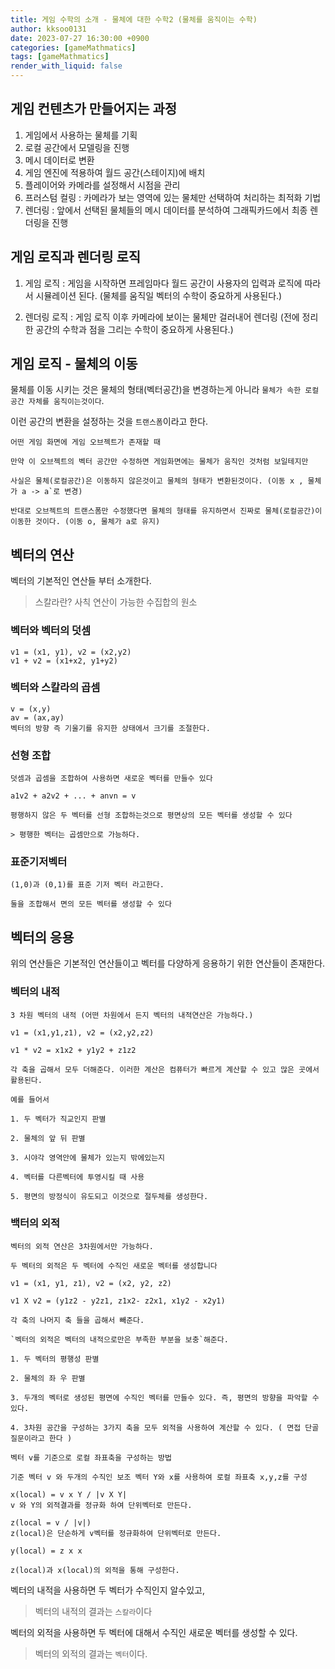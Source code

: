 ```yaml
---
title: 게임 수학의 소개 - 물체에 대한 수학2 (물체를 움직이는 수학)
author: kksoo0131
date: 2023-07-27 16:30:00 +0900
categories: [gameMathmatics]
tags: [gameMathmatics]
render_with_liquid: false
---
```


## 게임 컨텐츠가 만들어지는 과정

1. 게임에서 사용하는 물체를 기획 
2. 로컬 공간에서 모델링을 진행
3. 메시 데이터로 변환 
4. 게임 엔진에 적용하여 월드 공간(스테이지)에 배치
5. 플레이어와 카메라를 설정해서 시점을 관리
6. 프러스텀 컬링 : 카메라가 보는 영역에 있는 물체만 선택하여 처리하는 최적화 기법 
7. 렌더링 : 앞에서 선택된 물체들의 메시 데이터를 분석하여 그래픽카드에서 최종 렌더링을 진행


## 게임 로직과 렌더링 로직

1. 게임 로직 : 게임을 시작하면 프레임마다 월드 공간이 사용자의 입력과 로직에 따라서 시뮬레이션 된다. (물체를 움직일 벡터의 수학이 중요하게 사용된다.)

2. 렌더링 로직 : 게임 로직 이후 카메라에 보이는 물체만 걸러내어 렌더링 (전에 정리한 공간의 수학과 점을 그리는 수학이 중요하게 사용된다.)


## 게임 로직 - 물체의 이동

물체를 이동 시키는 것은 물체의 형태(벡터공간)을 변경하는게 아니라 `물체가 속한 로컬공간 자체를 움직이는것이다`.

이런 공간의 변환을 설정하는 것을 `트랜스폼`이라고 한다.

    어떤 게임 화면에 게임 오브젝트가 존재할 때

    만약 이 오브젝트의 벡터 공간만 수정하면 게임화면에는 물체가 움직인 것처럼 보일테지만

    사실은 물체(로컬공간)은 이동하지 않은것이고 물체의 형태가 변환된것이다. (이동 x , 물체가 a -> a`로 변경)

    반대로 오브젝트의 트랜스폼만 수정했다면 물체의 형태를 유지하면서 진짜로 물체(로컬공간)이 이동한 것이다. (이동 o, 물체가 a로 유지)

    

## 벡터의 연산
벡터의 기본적인 연산들 부터 소개한다.
> 스칼라란? 사칙 연산이 가능한 수집합의 원소

### 벡터와 벡터의 덧셈
    v1 = (x1, y1), v2 = (x2,y2)
    v1 + v2 = (x1+x2, y1+y2)

### 벡터와 스칼라의 곱셈
    v = (x,y)
    av = (ax,ay)
    벡터의 방향 즉 기울기를 유지한 상태에서 크기를 조절한다.

### 선형 조합

    덧셈과 곱셈을 조합하여 사용하면 새로운 벡터를 만들수 있다

    a1v2 + a2v2 + ... + anvn = v

    평행하지 않은 두 벡터를 선형 조합하는것으로 평면상의 모든 벡터를 생성할 수 있다

    > 평행한 벡터는 곱셈만으로 가능하다.

### 표준기저벡터
    
    (1,0)과 (0,1)를 표준 기저 벡터 라고한다.
    
    둘을 조합해서 면의 모든 벡터를 생성할 수 있다


## 벡터의 응용

위의 연산들은 기본적인 연산들이고 벡터를 다양하게 응용하기 위한 연산들이 존재한다.


### 벡터의 내적

    3 차원 벡터의 내적 (어떤 차원에서 든지 벡터의 내적연산은 가능하다.)

    v1 = (x1,y1,z1), v2 = (x2,y2,z2)

    v1 * v2 = x1x2 + y1y2 + z1z2

    각 축을 곱해서 모두 더해준다. 이러한 계산은 컴퓨터가 빠르게 계산할 수 있고 많은 곳에서 활용된다. 

    예를 들어서

    1. 두 벡터가 직교인지 판별

    2. 물체의 앞 뒤 판별

    3. 시야각 영역안에 물체가 있는지 밖에있는지 

    4. 벡터를 다른벡터에 투영시킬 때 사용 
    
    5. 평면의 방정식이 유도되고 이것으로 절두체를 생성한다.


### 백터의 외적

    벡터의 외적 연산은 3차원에서만 가능하다.

    두 벡터의 외적은 두 벡터에 수직인 새로운 벡터를 생성합니다

    v1 = (x1, y1, z1), v2 = (x2, y2, z2)

    v1 X v2 = (y1z2 - y2z1, z1x2- z2x1, x1y2 - x2y1)

    각 축의 나머지 축 들을 곱해서 빼준다.
    
    `벡터의 외적은 벡터의 내적으로만은 부족한 부분을 보충`해준다.

    1. 두 벡터의 평행성 판별

    2. 물체의 좌 우 판별

    3. 두개의 벡터로 생성된 평면에 수직인 벡터를 만들수 있다. 즉, 평면의 방향을 파악할 수 있다.

    4. 3차원 공간을 구성하는 3가지 축을 모두 외적을 사용하여 계산할 수 있다. ( 면접 단골 질문이라고 한다 )

    벡터 v를 기준으로 로컬 좌표축을 구성하는 방법
    
    기준 벡터 v 와 두개의 수직인 보조 벡터 Y와 x를 사용하여 로컬 좌표축 x,y,z를 구성

    x(local) = v x Y / |v X Y|
    v 와 Y의 외적결과를 정규화 하여 단위벡터로 만든다.

    z(local = v / |v|)
    z(local)은 단순하게 v벡터를 정규화하여 단위벡터로 만든다.

    y(local) = z x x

    z(local)과 x(local)의 외적을 통해 구성한다.    


벡터의 내적을 사용하면 두 벡터가 수직인지 알수있고,

> 벡터의 내적의 결과는 `스칼라`이다

벡터의 외적을 사용하면 두 벡터에 대해서 수직인 새로운 벡터를 생성할 수 있다.

> 벡터의 외적의 결과는 `벡터`이다.
    